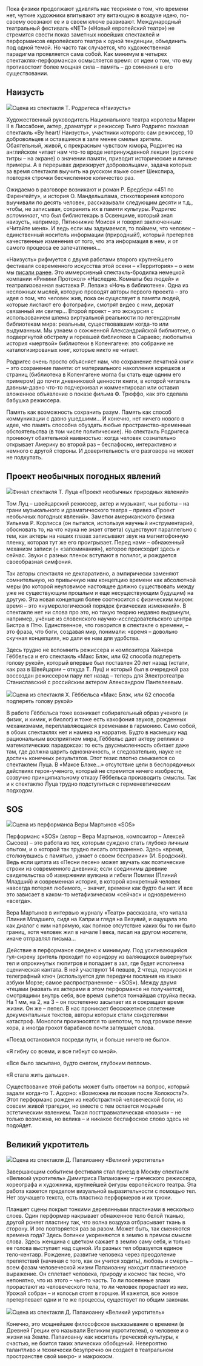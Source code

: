 Пока физики продолжают удивлять нас теориями о том, что времени нет, чуткие художники впитывают эту витающую в воздухе идею, по-своему осознают ее и в своем ключе развивают. Международный театральный фестиваль «NET» («Новый европейский театр») не стремится свести показ заметных новейших спектаклей и перформансов европейского театра к одной тенденции, объединить под одной темой. Но часто так случается, что художественная парадигма проявляется сама собой. Как минимум в четырех спектаклях-перформансах осмысляется время: от идеи о том, что ему противостоит более мощная сила – память – до сомнения в его существовании. 

## ​Наизусть

![](https://assets.discours.io/unsafe/900x/production/image/d5a01370-a54e-11e8-bfc7-9b5979ddfe3f.jpeg)Сцена из спектакля Т. Родригеса «Наизусть»

Художественный руководитель Национального театра королевы Марии II в Лиссабоне, актер, драматург и режиссер Тьяго Родригес показал спектакль «By heart/ Наизусть», участники которого: сам режиссер, 10 добровольцев и оставшиеся в зале менее смелые зрители. Обаятельный, живой, с прекрасным чувством юмора, Родригес на английском читает нам что-то вроде непринужденной лекции (русские титры – на экране) о значении памяти, приводит исторические и личные примеры. А в перерывах дирижирует добровольцами, задача которых за время спектакля выучить на русском языке сонет Шекспира, повторяя строчки бесчисленное количество раз. 

Ожидаемо в разговоре возникают и роман Р. Бредбери «451 по Фаренгейту», и история О. Мандельштама, стихотворения которого выучивали по десять человек, рассказывали следующим десяти и т.д., чтобы, не записывая, сохранить их в памяти культуры. Родригес _вспоминает_, что был библиотекарь в Освенциме, который знал наизусть, например, Пятикнижие Моисея и говорил заключенным: «Читайте меня». И ведь если мы задумаемся, то поймем, что человек – единственный носитель информации (природный!), который претерпев качественные изменения от того, что эта информация в нем, и от самого процесса ее запечатления…

«Наизусть» рифмуется с двумя работами второго крупнейшего фестиваля современного искусства этой осени – «Территория» – о нем мы [писали ранее](https://discours.io/articles/culture/protsessualnost-v-deystvii). Это иммерсивный спектакль-бродилка немецкой компании «Римини Протокол» «Наследие. Комнаты без людей» и театрализованная выставка Р. Лепажа «Ночь в библиотеке». Одна из несложных мыслей, которую проводят авторы первого проекта – это идея о том, что человек жив, пока он существует в памяти людей, которые листают его фотографии, смотрят видео с ним, держат связанный им свитер... Второй проект – это экскурсия с использованием шлема виртуальной реальности по легендарным библиотекам мира: реальным, существовавшим когда-то или выдуманным. Мы узнаем о сожженной Александрийской библиотеке, о подвергнутой обстрелу и горевшей библиотеке в Сараево; любопытна история «мертвой» библиотеки в Копенгагене: это собрание не каталогизированых книг, которые никто не читает. 

Родригес очень просто объясняет нам, что сохранение печатной книги – это сохранение памяти: от материального накопления корешков и страниц (библиотека в Копенгагене могла бы стать еще одним его примером) до почти дневниковой ценности книги, в которой читатель давным-давно что-то подчеркивал и комментировал или оставил вложенное объявление о показе фильма Ф. Трюффо, как это сделала бабушка режиссера. 

Память как возможность сохранить разум. Память как способ коммуникации с давно ушедшими... И конечно, нет ничего нового в идее, что память способна обуздать любые пространство-временные обстоятельства (в том числе политические). Но спектакль Родригеса проникнут обаятельной наивностью: когда человек сознательно открывает Америку во второй раз – беспафосно, интерактивно и немного с другой стороны. И доверительность его разговора не может не подкупать. 

## ​Проект необычных погодных явлений

![](https://assets.discours.io/unsafe/900x/production/image/d607aee0-a54e-11e8-bfc7-9b5979ddfe3f.jpeg)Финал спектакля Т. Луца «Проект необычных природных явлений»

Том Луц – швейцарский режиссер, актер и музыкант, чьи работы – на грани музыкального и драматического театра – привез «Проект необычных погодных явлений». Заметки американского физика Уильяма Р. Корлисса (он пытался, используя научный инструментарий, обосновать то, на что наука не знает ответа) существуют параллельно с тем, как актеры на наших глазах записывают звук на магнитофонную пленку, которая тут же его проигрывает. Перед нами – обнаженный механизм записи (= «запоминания»), которое происходит здесь и сейчас. Звуки с разных пленок вступают в полилог, и рождается своеобразная симфония. 

Так авторы спектакля не декларативно, а эмпирически заменяют сомнительную, но привычную нам концепцию времени как абсолютной меры (по которой неуловимое настоящее должно существовать между уже не существующим прошлым и еще несуществующим будущим) на другую. Эта новая концепция более соотносится с физическим миром: время – это «нумерологический порядок физических изменений». В спектакле нет ни слова про это, но такую теорию недавно выдвинули, например, учёные из словенского научно-исследовательского центра Бистра в Птю. Единственное, что говорится в спектакле о времени, – это фраза, что боги, создавая мир, понимали: «время – довольно скучная концепция», но дали ее нам для удобства. 

Здесь трудно не вспомнить режиссера и композитора Хайнера Гёббельса и его спектакль «Макс Блэк, или 62 способа подпереть голову рукой», который впервые был поставлен 20 лет назад (кстати, как раз в Швейцарии – откуда Т. Луц) и который был в очередной раз воссоздан режиссером пару лет назад – теперь для Электротеатра Станиславский с российским актером Александром Пантелеевым. 

![](https://assets.discours.io/unsafe/900x/production/image/d66c1600-a54e-11e8-bfc7-9b5979ddfe3f.jpeg)Сцена из спектакля Х. Гёббельса «Макс Блэк, или 62 способа подпереть голову рукой»

В работе Гёббельса тоже возникает собирательный образ ученого (и физик, и химик, и биолог) и тоже есть какофония звуков, рожденных механизмами, переплавляющаяся временами в гармонию. Само собой, в обоих спектаклях нет и намека на нарратив. Будто в насмешку над рациональным восприятием мира, Гёббельс дает актеру реплики о математических парадоксах: то есть двусмысленность обитает даже там, где должна царить однозначность, и следовательно, науке не достичь конечных результатов. Этот тезис плотно смыкается со спектаклем Луца. В «Максе Блэке…» отсутствие цели в беспорядочных действиях героя-ученого, который не стремится ничего изобрести, созвучно принципиальному отказу Гёббельса производить смыслы. Так и к спектаклю Луца трудно подступиться с герменевтическим подходом.

## **SOS**

![](https://assets.discours.io/unsafe/900x/production/image/d6db2b80-a54e-11e8-bfc7-9b5979ddfe3f.jpeg)Сцена из перформанса Веры Мартынов «SOS»

Перформанс «SOS» (автор – Вера Мартынов, композитор – Алексей Сысоев) – это работа из тех, которым суждено стать глубоко личным опытом, и о которой так трудно писать отстраненно. Здесь «время, столкнувшись с памятью, узнает о своем бесправии» (И. Бродский). Ведь если цитата из «Песни песен» может звучать как поэтические строки из современного дневника; если соединимы древние свидетельства об извержении вулкана и гибели Помпеи (Плиний Младший) и современная история, в которой конкретный человек навсегда потерял любимого, – значит, времени как будто бы нет. И все это зависает в каком-то метафизическом «сейчас» и одновременно «всегда». 

Вера Мартынов в интервью журналу «Театр» рассказала, что читала Плиния Младшего, сидя на Капри и глядя на Везувий, и ощущала это как диалог с ним напрямую, как полное отсутствие каких бы то ни было границ, хотя человек жил в начале I века, писал на другом носителе, иначе отправлял письма…

Действие в перформансе сведено к минимуму. Под усиливающийся гул-сирену зритель проходит по коридору из валяющихся вывернутых тел и опрокинутых пюпитров и попадает в зал, где будет исполнена сценическая кантата. В ней участвуют 14 певцов, 2 чтеца, перкуссия и телеграфный ключ (используется для передачи послания на языке азбуки Морзе; самое распространенное – «SOS»). Между двумя чтецами (назвать их актерами в этом перформансе не получается), смотрящими внутрь себя, все время сыпется тончайшая струйка песка. На 1 мм, на 2, на 3 – он постепенно засыпает их и сокращает время жизни. Он же – пепел. В нас проникает бессюжетное сплетение документальных текстов, авторы которых стали свидетелями катастроф. Монологи произносятся то шепотом, то под громкое пение хора, а иногда грохот барабанов почти заглушает слова. 

«Поезд остановился посреди пути, и больше ничего не было». 

«Я гибну со всеми, и все гибнут со мной».

«Все было засыпано, будто снегом, глубоким пеплом».

«Я стала жить дальше».

Существование этой работы может быть ответом на вопрос, который задали когда-то Т. Адорно: «Возможна ли поэзия после Холокоста?». Этот перформанс рожден из неабстрактной человеческой боли, из совсем живой трагедии, но вместе с тем остается мощным эстетическим явлением. Такая посттравматическая «поэзия» – не только возможна, но велика – и никакое беспафосное слово здесь не подойдет. 

## ​Великий укротитель

![](https://assets.discours.io/unsafe/900x/production/image/d72ddf60-a54e-11e8-bfc7-9b5979ddfe3f.jpeg)Сцена из спектакля Д. Папаиоанну «Великий укротитель»

Завершающим событием фестиваля стал приезд в Москву спектакля «Великий укротитель» Димитриса Папаиоанну – греческого режиссера, хореографа и художника, крупнейшей фигуры европейского театра. Эта работа кажется пределом визуальной выразительности с помощью тел. Нет звучащего текста, есть пластика перформеров и их трюки. 

Планшет сцены покрыт тонкими деревянными пластинами в несколько слоев. Один перформер накрывает обнаженное тело белой тканью, другой роняет пластину так, что волна воздуха отбрасывает ткань в сторону. И это повторяется раз за разом. Может быть, так сменяются времена года? Здесь ботинки укореняются в землю в прямом смысле слова. Здесь женщина с цветком сажает в землю саму себя, и только ее голова выступает над сценой. Из разных тел образуется единое тело-кентавр. Рождение, развитие человека через преодоление препятствий (начиная с того, как он учится ходить), любовь и смерть – всем фазам человеческой жизни Папаиоанну находит пластическое выражение. Он сплетает человека, природу и космос так тесно, что непонятно, что из этого – чья-то часть. То ли посеянные злаки прорастают из человеческого тела, то ли человек прорастает из них. Урожай собран – и колосья стоят в горшке. И кажется, все живое претерпевает одни и те же процессы, существует по общим законам. 

![](https://assets.discours.io/unsafe/900x/production/image/d7a38490-a54e-11e8-bfc7-9b5979ddfe3f.jpeg)Сцена из спектакля Д. Папаиоанну «Великий укротитель»

Конечно, это мощнейшее философское высказывание о времени (в Древней Греции его называли Великим укротителем), о человеке и о жизни на Земле. Папаиоанну как носитель греческой культуры, к счастью, не боится таких эпических обобщений. Невероятно талантливо и технически безупречно он создает в театральном пространстве свой микро- и макрокосм. 

# 
